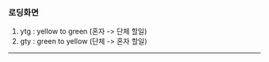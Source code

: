 
### 로딩화면
 1.  ytg : yellow to green (혼자 -> 단체 할일)
 2.  gty : green to yellow (단체 -> 혼자 할일)
---------
